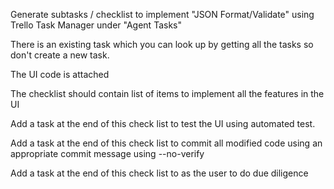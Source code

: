 Generate subtasks / checklist to implement "JSON Format/Validate" using Trello Task Manager under "Agent Tasks"

There is an existing task which you can look up by getting all the tasks so don't create a new task.

The UI code is attached

The checklist should contain list of items to implement all the features in the UI

Add a task at the end of this check list to test the UI using automated test.

Add a task at the end of this check list to commit all modified code using an appropriate commit message using --no-verify

Add a task at the end of this check list to as the user to do due diligence
